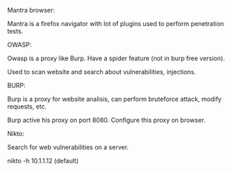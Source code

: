 Mantra browser:

Mantra is a firefox navigator with lot of plugins used to perform penetration tests.

OWASP:

Owasp is a proxy like Burp. Have a spider feature (not in burp free version).

Used to scan website and search about vulnerabilities, injections.

BURP:

Burp is a proxy for website analisis, can perform bruteforce attack, modify requests, etc.

Burp active his proxy on port 8080.
Configure this proxy on browser.

Nikto:

Search for web vulnerabilities on a server.

nikto -h 10.1.1.12 (default)
